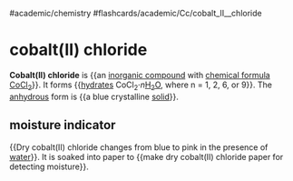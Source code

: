 #academic/chemistry #flashcards/academic/Cc/cobalt_II__chloride

# cobalt(II) chloride

__Cobalt(II) chloride__ is {{an [inorganic compound](inorganic%20compound.md) with [chemical formula](chemical%20formula.md) [Co](cobalt.md)[Cl<sub>2</sub>](chloride.md)}}. It forms {{[hydrates](hydrate.md) CoCl<sub>2</sub>·_n_<!---->[H<sub>2</sub>O](water.md), where n = 1, 2, 6, or 9}}. The [anhydrous](anhydrous.md) form is {{a blue crystalline [solid](solid.md)}}. <!--SR:!2023-06-23,67,310!2023-07-10,57,210!2023-05-25,11,170-->

## moisture indicator

{{Dry cobalt(II) chloride changes from blue to pink in the presence of [water](water.md)}}. It is soaked into paper to {{make dry cobalt(II) chloride paper for detecting moisture}}. <!--SR:!2023-07-08,69,250!2023-10-20,150,290-->
